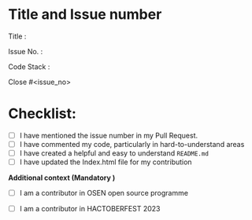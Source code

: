 # Title and Issue number 
<!-- Please make sure issue number is mention in Pull Request else PR will not be merged. -->
Title :

Issue No. :

Code Stack : 

Close #<issue_no>
<!-- Example Close #244  -->
<!-- Replace `issue_no` with the issue number which is fixed in this PR -->

# Checklist:

- [ ] I have mentioned the issue number in my Pull Request.
- [ ] I have commented my code, particularly in hard-to-understand areas
- [ ] I have created a helpful and easy to understand `README.md`
- [ ] I have updated the Index.html file for my contribution
<!-- [X] - put a cross/X inside [] to check the box -->
**Additional context (Mandatory )**
<!--Are you attending OSEN Code Collab Carnival 2023?  --> 
- [ ] I am a contributor in OSEN open source programme

<!--Are you attending HACTOBERFEST 2023?  --> 
- [ ] I am a contributor in HACTOBERFEST 2023

<!-- [X] - put a cross/X inside [] to check the  appropriate box -->
